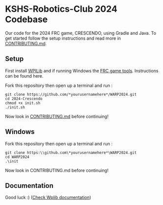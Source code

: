 # KSHS-Robotics-Club 2024 Codebase

Our code for the 2024 FRC game, CRESCENDO, using Gradle and Java. 
To get started follow the setup instructions and read more in [CONTRIBUTING.md](https://github.com/KSHS-Robotics-Club/WARP2024/blob/master/CONTRIBUTING.md).
## Setup

First install [WPILib](https://docs.wpilib.org/en/stable/docs/zero-to-robot/step-2/wpilib-setup.html) and if running Windows the [FRC game tools](https://docs.wpilib.org/en/stable/docs/zero-to-robot/step-2/frc-game-tools.html). Instructions can be found here.

Fork this repository then open up a terminal and run :

```
git clone https://github.com/*yourusernamehere*/WARP2024.git
cd 2024-Crescendo
chmod +x init.sh
./init.sh
```

Now look in [CONTRIBUTING.md](https://github.com/KSHS-Robotics-Club/WARP2024/blob/master/CONTRIBUTING.md) before continuing!

## Windows

Fork this repository then open up a terminal and run :
```
git clone https:\\github.com\*yourusernamehere*\WARP2024.git
cd WARP2024
.\init
```

Now look in CONTRIBUTING.md before continuing!

## Documentation
Good luck :)
([Check Wplib documentation](https://docs.wpilib.org/en/stable/docs/zero-to-robot/step-4/creating-test-drivetrain-program-cpp-java-python.html))
